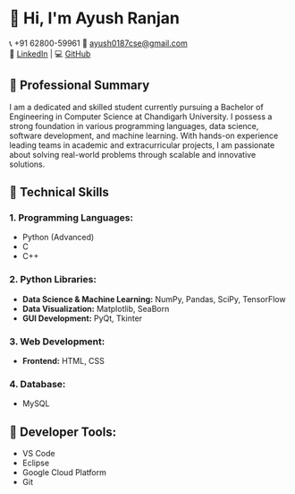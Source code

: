 # 👋 Hi, I'm Ayush Ranjan
 
📞 +91 62800-59961
📧 [ayush0187cse@gmail.com](mailto:ayush0187cse@gmail.com)  
💼 [LinkedIn](https://linkedin.com/in/ayu014) | 💻 [GitHub](https://github.com/ayu014)

## 💼 Professional Summary

I am a dedicated and skilled student currently pursuing a Bachelor of Engineering in Computer Science at Chandigarh University. I possess a strong foundation in various programming languages, data science, software development, and machine learning. With hands-on experience leading teams in academic and extracurricular projects, I am passionate about solving real-world problems through scalable and innovative solutions.


## 🔧 Technical Skills

### 1. Programming Languages:
- Python (Advanced)
- C
- C++

### 2. Python Libraries:
- **Data Science & Machine Learning:** NumPy, Pandas, SciPy, TensorFlow
- **Data Visualization:** Matplotlib, SeaBorn
- **GUI Development:** PyQt, Tkinter

### 3. Web Development:
- **Frontend:** HTML, CSS

### 4. Database:
- MySQL

## 🔧 Developer Tools:
- VS Code
- Eclipse
- Google Cloud Platform
- Git

